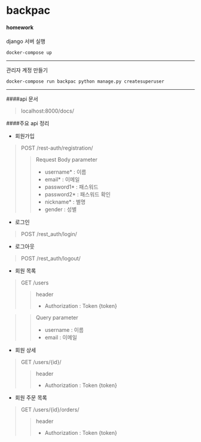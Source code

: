 # backpac

#### homework

django 서버 실행
```angular2
docker-compose up
```
---
관리자 계정 만들기
```angular2
docker-compose run backpac python manage.py createsuperuser
```

---
####api 문서
> localhost:8000/docs/

####주요 api 정리
- 회원가입
> POST /rest-auth/registration/
>   > Request Body parameter
>   > * username* : 이름
>   > * email* : 이메일
>   > * password1* : 패스워드
>   > * password2* : 패스워드 확인
>   > * nickname* : 별명
>   > * gender : 성별
- 로그인
> POST /rest_auth/login/
- 로그아웃
> POST /rest_auth/logout/
- 회원 목록
> GET /users
>   > header
>   > * Authorization : Token {token}

>   > Query parameter
>   > * username : 이름
>   > * email : 이메일
- 회원 상세
> GET /users/{id}/
>   > header
>   > * Authorization : Token {token}
- 회원 주문 목록
> GET /users/{id}/orders/
>   > header
>   > * Authorization : Token {token}